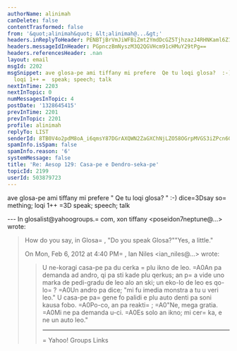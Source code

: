 ```yaml
---
authorName: alinimah
canDelete: false
contentTrasformed: false
from: '&quot;alinimah&quot; &lt;alinimah@...&gt;'
headers.inReplyToHeader: PENBTjBrVmJiWFBiZmt2YmdDcGZ5TjhzazJ4RHNKaml6Z1IzaGJidkZOVlB4OUVwd0s0UUBtYWlsLmdtYWlsLmNvbT4=
headers.messageIdInHeader: PGpnczBmNyszM3Q2QGVHcm91cHMuY29tPg==
headers.referencesHeader: .nan
layout: email
msgId: 2202
msgSnippet: ave glosa-pe ami tiffany mi prefere  Qe tu loqi glosa?  :-) dice=say something;
  loqi 1++ =  speak; speech; talk
nextInTime: 2203
nextInTopic: 0
numMessagesInTopic: 4
postDate: '1328645415'
prevInTime: 2201
prevInTopic: 2201
profile: alinimah
replyTo: LIST
senderId: 8TB0V4o2pdM8oA_i6qmsY87DGrAXQWN2ZaGXChNjLZO58OGrpMVGS3iZPcn6GIl3hKnvgiiSkUmfFDnQnNrdllWgnYoNog
spamInfo.isSpam: false
spamInfo.reason: '6'
systemMessage: false
title: 'Re: Aesop 129: Casa-pe e Dendro-seka-pe'
topicId: 2199
userId: 503879723
---
```


ave glosa-pe ami tiffany
mi prefere " Qe tu loqi glosa? " :-) dice=3Dsay so=
mething; loqi 1++ =3D  speak; speech; talk 


--- In glosalist@yahoogroups.=
com, xon tiffany <poseidon7neptune@...> wrote:
>
> How do you say, in Glosa=
, "Do you speak Glosa?""Yes, a little."
> 
> On Mon, Feb 6, 2012 at 4:40 PM=
, Ian Niles <ian_niles@...> wrote:
> >
> > U ne-koragi casa-pe pa du cerka =
plu ikno de leo. =A0An pa demanda ad andro, qi pa sti kade plu qerkus; an p=
a vide uno marka de pedi-gradu de leo alo an ski; un eko-lo de leo es qo-lo=
? =A0Un andro pa dice; "mi fu imedia monstra a tu u veri leo." U casa-pe pa=
 gene fo palidi e plu auto denti pa soni kausa fobo. =A0Po-co, an pa reakti=
; =A0"Ne, mega gratia. =A0Mi ne pa demanda u-ci. =A0Es solo an ikno; mi cer=
ka, e ne un auto leo."
> >
> > ------------------------------------
> >
> >=
 Yahoo! Groups Links
> >
> >
> >
>



